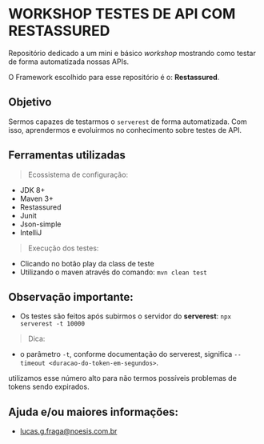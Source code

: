 # WORKSHOP TESTES DE API COM RESTASSURED

Repositório dedicado a um mini e básico _workshop_ mostrando como testar de forma automatizada nossas APIs.
 
O Framework escolhido para esse repositório é o: **Restassured**.

## Objetivo
Sermos capazes de testarmos o `serverest` de forma automatizada.
Com isso, aprendermos e evoluirmos no conhecimento sobre testes de API.

## Ferramentas utilizadas
> Ecossistema de configuração:
- JDK 8+
- Maven 3+
- Restassured
- Junit
- Json-simple
- IntelliJ

> Execução dos testes:
- Clicando no botão play da class de teste
- Utilizando o maven através do comando: `mvn clean test`

## Observação importante:
- Os testes são feitos após subirmos o servidor do **serverest**: `npx serverest -t 10000`

> Dica:
- o parâmetro `-t`, conforme documentação do serverest, significa `--timeout <duracao-do-token-em-segundos>`.

utilizamos esse número alto para não termos possíveis problemas de tokens sendo expirados.

## Ajuda e/ou maiores informações:
- lucas.g.fraga@noesis.com.br